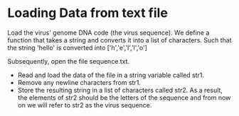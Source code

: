 # Loading Data from text file

Load the virus' genome DNA code (the virus sequence). 
We define a function that takes a string and converts it into a list of characters.
Such that the string 'hello' is converted into ['h','e','l','l','o']

Subsequently, open the file sequence.txt.
- Read and load the data of the file in a string variable called str1. 
- Remove any newline characters from str1.
- Store the resulting string in a list of characters called str2.
As a result, the elements of str2 should be the letters of the sequence and from now on we will refer to str2 as the virus sequence.
